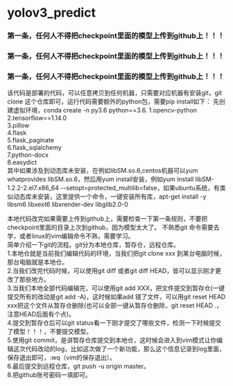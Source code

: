 # yolov3_predict
### 第一条，任何人不得把checkpoint里面的模型上传到github上！！！
### 第一条，任何人不得把checkpoint里面的模型上传到github上！！！
### 第一条，任何人不得把checkpoint里面的模型上传到github上！！！

该代码是部署的代码，可以任意拷贝到任何机器，只需要对应机器有安装git，git clone 这个仓库即可，运行代码需要额外的python包，需要pip install如下： 
先创建虚拟环境，conda create -n py3.6 python==3.6.
1.opencv-python  
2.tensorflow==1.14.0  
3.pillow  
4.flask  
5.flask_paginate  
6.flask_sqlalchemy  
7.python-docx  
8.easydict  
其中如果涉及到动态库未安装，在例如libSM.so.6,centos机器可以yum whatprovides libSM.so.6，然后用yum install安装，例如yum install libSM-1.2.2-2.el7.x86_64 --setopt=protected_multilib=false，如果ubuntu系统，有类似动态库未安装，这里提供一个命令，一键安装所有库，apt-get install -y libsm6 libxext6 libxrender-dev libglib2.0-0

本地代码改完如果需要上传到github上，需要检查一下第一条规则，不要把checkpoint里面的目录上次到github，因为模型太大了。
不熟悉git 命令需要去学，或者linux的vim编辑命令不熟，需要学习。  
简单介绍一下git的流程。git分为本地仓库，暂存仓，远程仓库。  
1.本地仓就是当前我们编辑代码的环境，当我们把git clone xxx 到某台电脑时候，那台电脑就是本地仓。  
2.当我们改完代码时候，可以使用git diff 或者git diff HEAD，皆可以显示刚才更改了那些地方。  
3.当我们本地全部代码编辑完，可以使用git add XXX，把文件提交到暂存仓(一键提交所有的改动是git add -A)，这时候如果add 错了文件，可以用git reset HEAD xxx把这个文件从暂存仓删除(也可以全部一键从暂存仓删除，git reset HEAD .，注意HEAD后面有个点)。  
4.提交到暂存仓后可以git status看一下刚才提交了哪些文件，检测一下时候提交了模型！！！，不要提交模型。  
5.使用git commit，是讲暂存仓库提交到本地仓，这时候会进入到vim模式让你编辑这次代码改动的log，比如这次做了一个新功能，那么这个信息记录到log里面，保存退出即可，:wq（vim的保存退出）。  
6.最后提交到远程仓库，git push -u origin master。  
8.把github账号密码一填即可。  

